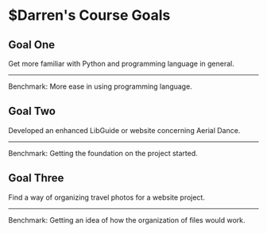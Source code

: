 
# $Darren's Course Goals

## Goal One

Get more familiar with Python and programming language in general.

-----

Benchmark: More ease in using programming language.


## Goal Two

Developed an enhanced LibGuide or website concerning Aerial Dance.

-----

Benchmark: Getting the foundation on the project started.

## Goal Three

Find a way of organizing travel photos for a website project.

-----

Benchmark: Getting an idea of how the organization of files would work.


